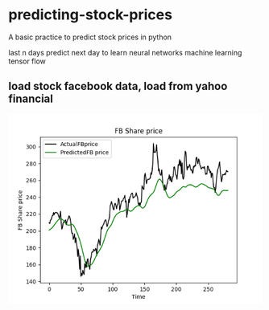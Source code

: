 # predicting-stock-prices

A basic practice to predict stock prices in python

last n days predict next day
to learn
neural networks
machine learning
tensor flow

## load stock facebook data, load from yahoo financial

![Alt text](./Figure_1.png?raw=true "Facebook Share Price")

